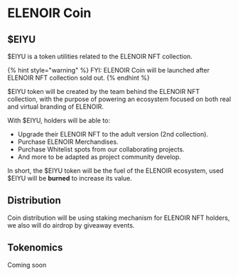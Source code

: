 # ELENOIR Coin

## $EIYU

$EIYU is a token utilities related to the ELENOIR NFT collection.

{% hint style="warning" %}
FYI: ELENOIR Coin will be launched after ELENOIR NFT collection sold out.
{% endhint %}

$EIYU token will be created by the team behind the ELENOIR NFT collection, with the purpose of powering an ecosystem focused on both real and virtual branding of ELENOIR.

With $EIYU, holders will be able to:

* Upgrade their ELENOIR NFT to the adult version (2nd collection).
* Purchase ELENOIR Merchandises.
* Purchase Whitelist spots from our collaborating projects.
* And more to be adapted as project community develop.

In short, the $EIYU token will be the fuel of the ELENOIR ecosystem, used $EIYU will be **burned** to increase its value.

## **Distribution**

Coin distribution will be using staking mechanism for ELENOIR NFT holders, we also will do airdrop by giveaway events.

## Tokenomics

Coming soon
